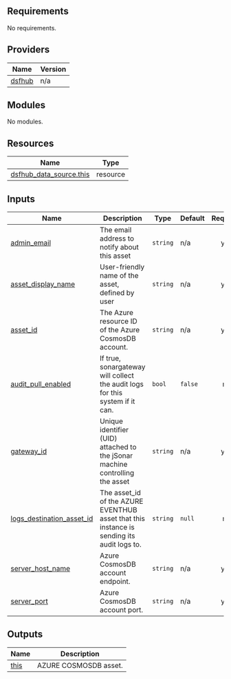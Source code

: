 <!-- BEGIN_TF_DOCS -->
## Requirements

No requirements.

## Providers

| Name | Version |
|------|---------|
| <a name="provider_dsfhub"></a> [dsfhub](#provider\_dsfhub) | n/a |

## Modules

No modules.

## Resources

| Name | Type |
|------|------|
| [dsfhub_data_source.this](https://registry.terraform.io/providers/imperva/dsfhub/latest/docs/resources/data_source) | resource |

## Inputs

| Name | Description | Type | Default | Required |
|------|-------------|------|---------|:--------:|
| <a name="input_admin_email"></a> [admin\_email](#input\_admin\_email) | The email address to notify about this asset | `string` | n/a | yes |
| <a name="input_asset_display_name"></a> [asset\_display\_name](#input\_asset\_display\_name) | User-friendly name of the asset, defined by user | `string` | n/a | yes |
| <a name="input_asset_id"></a> [asset\_id](#input\_asset\_id) | The Azure resource ID of the Azure CosmosDB account. | `string` | n/a | yes |
| <a name="input_audit_pull_enabled"></a> [audit\_pull\_enabled](#input\_audit\_pull\_enabled) | If true, sonargateway will collect the audit logs for this system if it can. | `bool` | `false` | no |
| <a name="input_gateway_id"></a> [gateway\_id](#input\_gateway\_id) | Unique identifier (UID) attached to the jSonar machine controlling the asset | `string` | n/a | yes |
| <a name="input_logs_destination_asset_id"></a> [logs\_destination\_asset\_id](#input\_logs\_destination\_asset\_id) | The asset\_id of the AZURE EVENTHUB asset that this instance is sending its audit logs to. | `string` | `null` | no |
| <a name="input_server_host_name"></a> [server\_host\_name](#input\_server\_host\_name) | Azure CosmosDB account endpoint. | `string` | n/a | yes |
| <a name="input_server_port"></a> [server\_port](#input\_server\_port) | Azure CosmosDB account port. | `string` | n/a | yes |

## Outputs

| Name | Description |
|------|-------------|
| <a name="output_this"></a> [this](#output\_this) | AZURE COSMOSDB asset. |
<!-- END_TF_DOCS -->